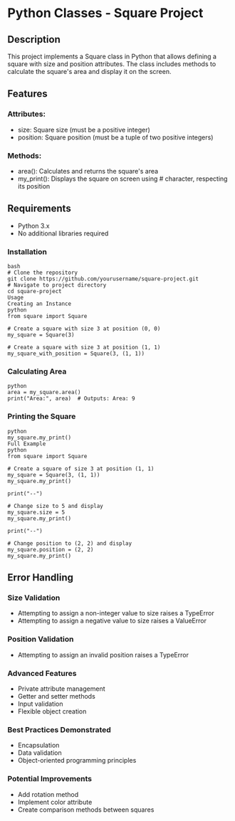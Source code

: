 
# Python Classes - Square Project

## Description

This project implements a Square class in Python that allows defining a square with size and position attributes. The class includes methods to calculate the square's area and display it on the screen.

## Features

### Attributes:

* size: Square size (must be a positive integer)
* position: Square position (must be a tuple of two positive integers)
### Methods:
* area(): Calculates and returns the square's area
* my_print(): Displays the square on screen using # character, respecting its position
## Requirements
* Python 3.x
* No additional libraries required
### Installation
````
bash
# Clone the repository
git clone https://github.com/yourusername/square-project.git
# Navigate to project directory
cd square-project
Usage
Creating an Instance
python
from square import Square

# Create a square with size 3 at position (0, 0)
my_square = Square(3)

# Create a square with size 3 at position (1, 1)
my_square_with_position = Square(3, (1, 1))
````

### Calculating Area
````
python
area = my_square.area()
print("Area:", area)  # Outputs: Area: 9
````
### Printing the Square
````
python
my_square.my_print()
Full Example
python
from square import Square

# Create a square of size 3 at position (1, 1)
my_square = Square(3, (1, 1))
my_square.my_print()

print("--")

# Change size to 5 and display
my_square.size = 5
my_square.my_print()

print("--")

# Change position to (2, 2) and display
my_square.position = (2, 2)
my_square.my_print()
````
## Error Handling
### Size Validation
* Attempting to assign a non-integer value to size raises a TypeError
* Attempting to assign a negative value to size raises a ValueError
### Position Validation
* Attempting to assign an invalid position raises a TypeError
### Advanced Features
* Private attribute management
* Getter and setter methods
* Input validation
* Flexible object creation
### Best Practices Demonstrated
* Encapsulation
* Data validation
* Object-oriented programming principles
### Potential Improvements
* Add rotation method
* Implement color attribute
* Create comparison methods between squares
